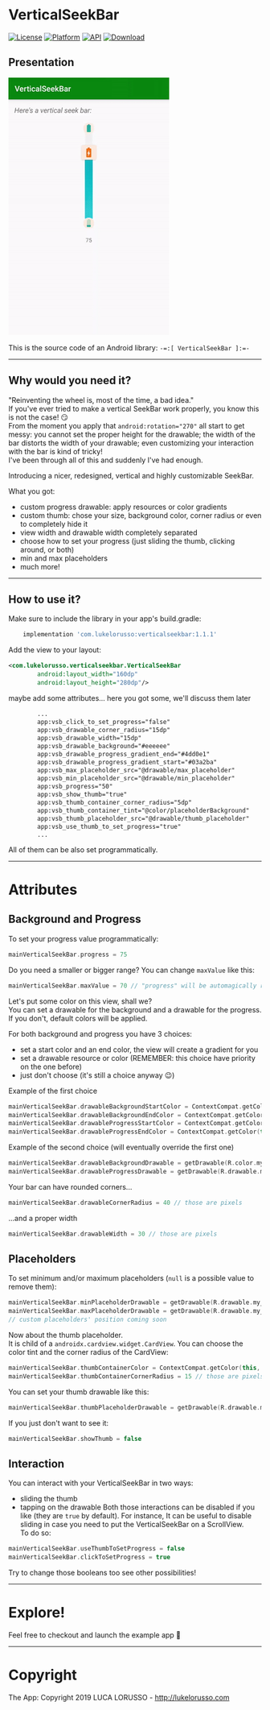 VerticalSeekBar
===============

[![License](https://img.shields.io/badge/License-Apache%202.0-blue.svg)](https://opensource.org/licenses/Apache-2.0) [![Platform](https://img.shields.io/badge/platform-android-green.svg)](http://developer.android.com/index.html) [![API](https://img.shields.io/badge/API-21%2B-brightgreen.svg?style=flat)](https://android-arsenal.com/api?level=21) [![Download](https://api.bintray.com/packages/lukelorusso/maven/com.lukelorusso:verticalseekbar/images/download.svg?version=1.1.1) ](https://bintray.com/lukelorusso/maven/com.lukelorusso:verticalseekbar/1.1.1/link)

## Presentation ##

![Demo](demo.gif)

This is the source code of an Android library: `-=:[ VerticalSeekBar ]:=-`

- - -

## Why would you need it? ##

"Reinventing the wheel is, most of the time, a bad idea."  
If you've ever tried to make a vertical SeekBar work properly, you know this is not the case! 😏  
From the moment you apply that `android:rotation="270"` all start to get messy: you cannot set the proper height for the drawable; the width of the bar distorts the width of your drawable; even customizing your interaction with the bar is kind of tricky!  
I've been through all of this and suddenly I've had enough.

Introducing a nicer, redesigned, vertical and highly customizable SeekBar.

What you got:
- custom progress drawable: apply resources or color gradients
- custom thumb: chose your size, background color, corner radius or even to completely hide it
- view width and drawable width completely separated
- choose how to set your progress (just sliding the thumb, clicking around, or both)
- min and max placeholders
- much more!

- - -

## How to use it? ##

Make sure to include the library in your app's build.gradle:

```groovy
    implementation 'com.lukelorusso:verticalseekbar:1.1.1'
```  

Add the view to your layout:
```xml
<com.lukelorusso.verticalseekbar.VerticalSeekBar
        android:layout_width="160dp"
        android:layout_height="280dp"/>
```  

maybe add some attributes... here you got some, we'll discuss them later
```
        ...
        app:vsb_click_to_set_progress="false"
        app:vsb_drawable_corner_radius="15dp"
        app:vsb_drawable_width="15dp"
        app:vsb_drawable_background="#eeeeee"
        app:vsb_drawable_progress_gradient_end="#4dd0e1"
        app:vsb_drawable_progress_gradient_start="#03a2ba"
        app:vsb_max_placeholder_src="@drawable/max_placeholder"
        app:vsb_min_placeholder_src="@drawable/min_placeholder"
        app:vsb_progress="50"
        app:vsb_show_thumb="true"
        app:vsb_thumb_container_corner_radius="5dp"
        app:vsb_thumb_container_tint="@color/placeholderBackground"
        app:vsb_thumb_placeholder_src="@drawable/thumb_placeholder"
        app:vsb_use_thumb_to_set_progress="true"
        ...
```  

All of them can be also set programmatically.

- - -

# Attributes #

## Background and Progress ##

To set your progress value programmatically:
```kotlin
mainVerticalSeekBar.progress = 75
```

Do you need a smaller or bigger range? You can change `maxValue` like this:
```kotlin
mainVerticalSeekBar.maxValue = 70 // "progress" will be automagically reduced!
```

Let's put some color on this view, shall we?    
You can set a drawable for the background and a drawable for the progress. If you don't, default colors will be applied.

For both background and progress you have 3 choices:
- set a start color and an end color, the view will create a gradient for you
- set a drawable resource or color (REMEMBER: this choice have priority on the one before)
- just don't choose (it's still a choice anyway 😉)

Example of the first choice
```kotlin
mainVerticalSeekBar.drawableBackgroundStartColor = ContextCompat.getColor(this, R.color.my_background_start_color)
mainVerticalSeekBar.drawableBackgroundEndColor = ContextCompat.getColor(this, R.color.my_background_end_color)
mainVerticalSeekBar.drawableProgressStartColor = ContextCompat.getColor(this, R.color.my_progress_start_color)
mainVerticalSeekBar.drawableProgressEndColor = ContextCompat.getColor(this, R.color.my_progress_end_color)
```

Example of the second choice (will eventually override the first one)
```kotlin
mainVerticalSeekBar.drawableBackgroundDrawable = getDrawable(R.color.my_background_color)
mainVerticalSeekBar.drawableProgressDrawable = getDrawable(R.drawable.my_progress)
```

Your bar can have rounded corners...
```kotlin
mainVerticalSeekBar.drawableCornerRadius = 40 // those are pixels
```

...and a proper width
```kotlin
mainVerticalSeekBar.drawableWidth = 30 // those are pixels
```

## Placeholders ##

To set minimum and/or maximum placeholders (`null` is a possible value to remove them):
```kotlin
mainVerticalSeekBar.minPlaceholderDrawable = getDrawable(R.drawable.my_min_placeholder)
mainVerticalSeekBar.maxPlaceholderDrawable = getDrawable(R.drawable.my_max_placeholder)
// custom placeholders' position coming soon
```

Now about the thumb placeholder.  
It is child of a `androidx.cardview.widget.CardView`. You can choose the color tint and the corner radius of the CardView:
```kotlin
mainVerticalSeekBar.thumbContainerColor = ContextCompat.getColor(this, R.color.my_thumb_background_color)
mainVerticalSeekBar.thumbContainerCornerRadius = 15 // those are pixels
```

You can set your thumb drawable like this:
```kotlin
mainVerticalSeekBar.thumbPlaceholderDrawable = getDrawable(R.drawable.my_thumb_placeholder)
```

If you just don't want to see it:
```kotlin
mainVerticalSeekBar.showThumb = false
```

## Interaction ##

You can interact with your VerticalSeekBar in two ways:
- sliding the thumb
- tapping on the drawable
Both those interactions can be disabled if you like (they are `true` by default). For instance, It can be useful to disable sliding in case you need to put the VerticalSeekBar on a ScrollView.  
To do so:
```kotlin
mainVerticalSeekBar.useThumbToSetProgress = false
mainVerticalSeekBar.clickToSetProgress = true
```

Try to change those booleans too see other possibilities!

- - -

# Explore! #

Feel free to checkout and launch the example app 🎡

- - -

# Copyright #

The App: Copyright 2019 LUCA LORUSSO - http://lukelorusso.com
